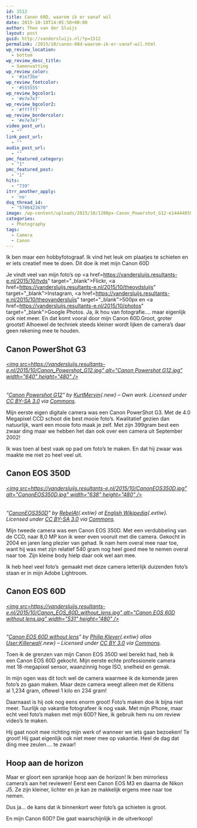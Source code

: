 ```yaml
---
id: 1512
title: Canon 60D, waarom ik er vanaf wil
date: 2015-10-10T14:05:50+00:00
author: Theo van der Sluijs
layout: post
guid: http://vandersluijs.nl/?p=1512
permalink: /2015/10/canon-60d-waarom-ik-er-vanaf-wil.html
wp_review_location:
  - bottom
wp_review_desc_title:
  - Samenvatting
wp_review_color:
  - '#1e73be'
wp_review_fontcolor:
  - '#555555'
wp_review_bgcolor1:
  - '#e7e7e7'
wp_review_bgcolor2:
  - '#ffffff'
wp_review_bordercolor:
  - '#e7e7e7'
video_post_url:
  - ""
link_post_url:
  - ""
audio_post_url:
  - ""
pmc_featured_category:
  - "1"
pmc_featured_post:
  - "1"
hits:
  - "739"
itrr_another_apply:
  - 'no'
dsq_thread_id:
  - "5700423670"
image: /wp-content/uploads/2015/10/1200px-Canon_Powershot_G12-e1444485935176-1.jpg
categories:
  - Photography
tags:
  - Camera
  - Canon
---
```

Ik ben maar een hobbyfotograaf. Ik vind het leuk om plaatjes te schieten en er iets creatief mee te doen. Dit doe ik met mijn Canon 60D

Je vindt veel van mijn foto&#8217;s op <a href=https://vandersluijs.resultants-e.nl/2015/10/tvds" target="_blank">Flickr</a>, <a href=https://vandersluijs.resultants-e.nl/2015/10/theovdsluijs" target="_blank">Instagram</a>, <a href=https://vandersluijs.resultants-e.nl/2015/10/theovandersluijs" target="_blank">500px</a> en <a href=https://vandersluijs.resultants-e.nl/2015/10/photos" target="_blank">Google Photos</a>. Ja, ik hou van fotografie&#8230;. maar eigenlijk ook niet meer. En dat komt vooral door mijn Canon 60D.<!--more-->Groot, groter grootst! Alhoewel de techniek steeds kleiner wordt lijken de camera&#8217;s daar geen rekening mee te houden.

## Canon PowerShot G3

###### [<img src=https://vandersluijs.resultants-e.nl/2015/10/Canon_Powershot_G12.jpg" alt="Canon Powershot G12.jpg" width="640" height="480" />](/images/2015/10/File:Canon_Powershot_G12.jpg)
  
_&#8220;[Canon Powershot G12](/images/2015/10/File:Canon_Powershot_G12.jpg)&#8221; by [KurtMervin](/images/2015/10/index.php?title=User:KurtMervin&action=edit&redlink=1 "User:KurtMervin (page does not exist)"){.new} &#8211; <span class="int-own-work" lang="en">Own work</span>. Licensed under [CC BY-SA 3.0](/images/2015/10/3 "Creative Commons Attribution-Share Alike 3.0") via [Commons](/images/2015/10/wiki)._

Mijn eerste eigen digitale camera was een Canon PowerShot G3. Met de 4.0 Megapixel CCD schoot die best mooie foto&#8217;s. Kwalitatief gezien dan natuurlijk, want een mooie foto maak je zelf. Met zijn 399gram best een zwaar ding maar we hebben het dan ook over een camera uit September 2002!

Ik was toen al best vaak op pad om foto&#8217;s te maken. En dat hij zwaar was maakte me niet zo heel veel uit.

## Canon EOS 350D

###### [<img src=https://vandersluijs.resultants-e.nl/2015/10/CanonEOS350D.jpg" alt="CanonEOS350D.jpg" width="638" height="480" />](/images/2015/10/File:CanonEOS350D.jpg)
  
_&#8220;[CanonEOS350D](/images/2015/10/File:CanonEOS350D.jpg)&#8221; by [RebelAt](/images/2015/10/User:RebelAt "wikipedia:User:RebelAt"){.extiw} at [English Wikipedia](/images/2015/10/wiki1 "wikipedia:"){.extiw}. Licensed under [CC BY-SA 3.0](/images/2015/10/3 "Creative Commons Attribution-Share Alike 3.0") via [Commons](/images/2015/10/wiki)._

Mijn tweede camera was een Canon EOS 350D. Met een verdubbeling van de CCD, naar 8,0 MP kon ik weer even vooruit met die camera. Gekocht in 2004 en jaren lang plezier van gehad. Ik nam hem overal mee naar toe, want hij was met zijn relatief 540 gram nog heel goed mee te nemen overal naar toe. Zijn kleine body hielp daar ook wel aan mee.

Ik heb heel veel foto&#8217;s  gemaakt met deze camera letterlijk duizenden foto&#8217;s staan er in mijn Adobe Lightroom.

## Canon EOS 60D

###### [<img src=https://vandersluijs.resultants-e.nl/2015/10/Canon_EOS_60D_without_lens.jpg" alt="Canon EOS 60D without lens.jpg" width="531" height="480" />](/images/2015/10/File:Canon_EOS_60D_without_lens.jpg)
  
_&#8220;[Canon EOS 60D without lens](/images/2015/10/File:Canon_EOS_60D_without_lens.jpg)&#8221; by [Philip Klever](/images/2015/10/Philip_Klever "de:Philip Klever"){.extiw} alias [User:Killerwal](/images/2015/10/index.php?title=User:Killerwal&action=edit&redlink=1 "User:Killerwal (page does not exist)"){.new} &#8211; Licensed under [CC BY 3.0](/images/2015/10/31 "Creative Commons Attribution 3.0") via [Commons](/images/2015/10/wiki)._

Toen ik de grenzen van mijn Canon EOS 350D wel bereikt had, heb ik een Canon EOS 60D gekocht. Mijn eerste echte professionele camera met 18-megapixel sensor, waanzinnig hoge ISO, snelheid en gemak.

In mijn ogen was dit toch wel de camera waarmee ik de komende jaren foto&#8217;s zo gaan maken. Maar deze camera weegt alleen met de Kitlens al 1,234 gram, oftewel 1 kilo en 234 gram!

Daarnaast is hij ook nog eens enorm groot! Foto&#8217;s maken doe ik bijna niet meer. Tuurlijk op vakantie fotografeer ik nog vaak. Met mijn iPhone, maar echt veel foto&#8217;s maken met mijn 60D? Nee, ik gebruik hem nu om review video&#8217;s te maken.

Hij gaat nooit mee richting mijn werk of wanneer we iets gaan bezoeken! Te groot! Hij gaat eigenlijk ook niet meer mee op vakantie. Heel de dag dat ding mee zeulen&#8230;. te zwaar!

## Hoop aan de horizon

Maar er gloort een sprankje hoop aan de horizon! Ik ben mirrorless camera&#8217;s aan het reviewen! Eerst een Canon EOS M3 en daarna de Nikon J5. Ze zijn kleiner, lichter en je kan ze makkelijk ergens mee naar toe nemen.

Dus ja&#8230; de kans dat ik binnenkort weer foto&#8217;s ga schieten is groot.

En mijn Canon 60D? Die gaat waarschijnlijk in de uitverkoop!